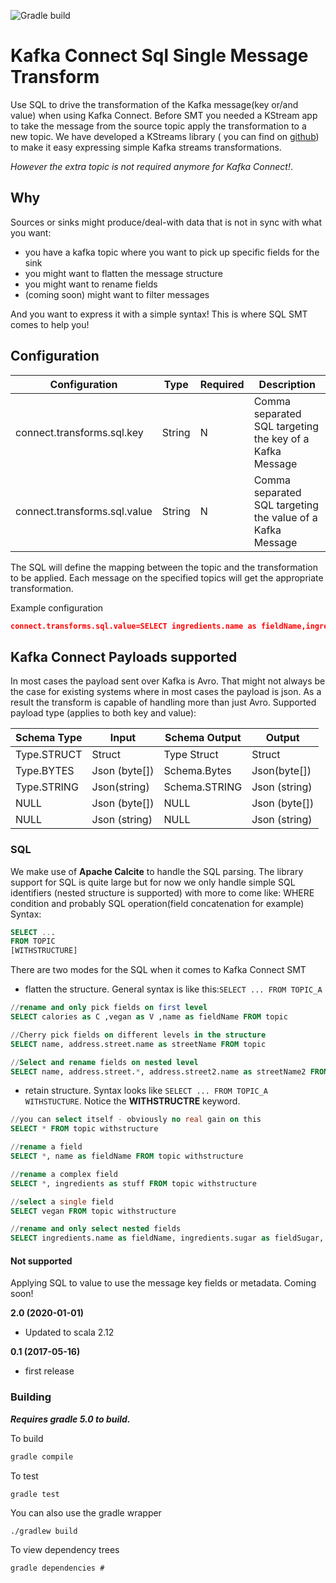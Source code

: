 ![Gradle build](https://github.com/lensesio/kafka-connect-kcql-smt/workflows/Gradle%20build/badge.svg)

# Kafka Connect Sql Single Message Transform

Use SQL to drive the transformation of the Kafka message(key or/and value) when using Kafka Connect.
Before SMT you needed a KStream app to take the message from the source topic apply the transformation to a new topic. 
We have developed a KStreams library ( you can find on [github](https://github.com/Landoop/kstreams-kcql)) to make it easy expressing simple Kafka streams transformations. 

*However the extra topic is not required anymore for Kafka Connect!*.

## Why 
Sources or sinks might produce/deal-with data that is not in sync with what you want:
 - you have a kafka topic where you want to pick up specific fields for the sink
 - you might want to flatten the message structure 
 - you might want to rename fields
 - (coming soon) might want to filter messages
 
And you want to express it with a simple syntax! This is where SQL SMT comes to help you!

## Configuration

| Configuration  | Type   | Required|Description | 
|----------------|--------|----------|------------|
| connect.transforms.sql.key  | String | N |Comma separated SQL targeting the key of a Kafka Message|
| connect.transforms.sql.value| String | N |Comma separated SQL targeting the value of a Kafka Message|

The SQL will define the mapping between the topic and the transformation to be applied. 
Each message on the specified topics will get the appropriate transformation.

Example configuration
```json
connect.transforms.sql.value=SELECT ingredients.name as fieldName,ingredients.*, ingredients.sugar as fieldSugar FROM topic1 withstructure;SELECT name, address.street.name as streetName, address.street2.name as streetName2 FROM topic2
```

## Kafka Connect Payloads supported
In most cases the payload sent over Kafka is Avro. That might not always be the case for existing systems where in most cases the payload is json. 
As a result the transform is capable of handling more than just Avro. 
Supported payload type (applies to both key and value):

| Schema Type  | Input  | Schema Output | Output | 
|--------------|--------|---------------|--------|
| Type.STRUCT  | Struct | Type Struct   | Struct |
| Type.BYTES   | Json (byte[])   | Schema.Bytes  | Json(byte[]) | 
| Type.STRING  | Json(string)   | Schema.STRING | Json (string)| 
| NULL  |  Json (byte[])| NULL | Json (byte[])|
| NULL  |  Json (string)| NULL | Json (string)|

### SQL
We make use of **Apache Calcite** to handle the SQL parsing. The library support for SQL is quite large but for now
we only handle simple SQL identifiers (nested structure is supported) with more to come like: WHERE condition and probably SQL operation(field concatenation for example)
Syntax:
```SQL
SELECT ...
FROM TOPIC
[WITHSTRUCTURE]
```

There are two modes for the SQL when it comes to Kafka Connect SMT
* flatten the structure. General syntax is like this:`SELECT ... FROM TOPIC_A`
```sql
//rename and only pick fields on first level
SELECT calories as C ,vegan as V ,name as fieldName FROM topic

//Cherry pick fields on different levels in the structure
SELECT name, address.street.name as streetName FROM topic

//Select and rename fields on nested level
SELECT name, address.street.*, address.street2.name as streetName2 FROM topic
```
* retain structure. Syntax looks like `SELECT ... FROM TOPIC_A WITHSTUCTURE`. Notice the **WITHSTRUCTRE** keyword. 
   
```sql
//you can select itself - obviously no real gain on this
SELECT * FROM topic withstructure 

//rename a field 
SELECT *, name as fieldName FROM topic withstructure

//rename a complex field
SELECT *, ingredients as stuff FROM topic withstructure

//select a single field
SELECT vegan FROM topic withstructure

//rename and only select nested fields
SELECT ingredients.name as fieldName, ingredients.sugar as fieldSugar, ingredients.* FROM topic withstructure
```


#### Not supported
Applying SQL to value to use the message key fields or metadata. Coming soon!

**2.0 (2020-01-01)**

* Updated to scala 2.12

**0.1 (2017-05-16)**

* first release

### Building

***Requires gradle 5.0 to build.***

To build

```bash
gradle compile
```

To test

```bash
gradle test
```


You can also use the gradle wrapper

```
./gradlew build
```

To view dependency trees

```
gradle dependencies # 
```

